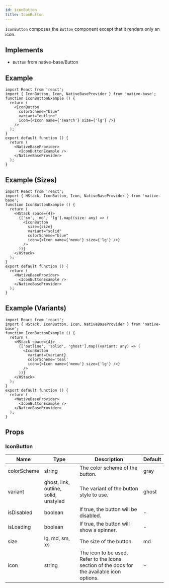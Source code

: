 ```yaml
---
id: iconButton
title: IconButton
---
```


`IconButton` composes the `Button` component except that it renders only an icon.

## Implements

- `Button` from native-base/Button

## Example

```SnackPlayer name=IconButton%20Example
import React from 'react';
import { IconButton, Icon, NativeBaseProvider } from 'native-base';
function IconButtonExample () {
  return (
    <IconButton
      colorScheme="blue"
      variant="outline"
      icon={<Icon name={'search'} size={'lg'} />}
    />
  );
}
export default function () {
  return (
    <NativeBaseProvider>
      <IconButtonExample />
    </NativeBaseProvider>
  );
}
```

## Example (Sizes)

```SnackPlayer name=IconButton%20Example(Sizes)
import React from 'react';
import { HStack, IconButton, Icon, NativeBaseProvider } from 'native-base';
function IconButtonExample () {
  return (
    <HStack space={4}>
      {['sm', 'md', 'lg'].map((size: any) => (
        <IconButton
          size={size}
          variant="solid"
          colorScheme="blue"
          icon={<Icon name={'menu'} size={'lg'} />}
        />
      ))}
    </HStack>
  );
}
export default function () {
  return (
    <NativeBaseProvider>
      <IconButtonExample />
    </NativeBaseProvider>
  );
}
```

## Example (Variants)

```SnackPlayer name=IconButton%20Example(Variants)
import React from 'react';
import { HStack, IconButton, Icon, NativeBaseProvider } from 'native-base';
function IconButtonExample () {
  return (
    <HStack space={4}>
      {['outline', 'solid', 'ghost'].map((variant: any) => (
        <IconButton
          variant={variant}
          colorScheme='teal'
          icon={<Icon name={'menu'} size={'lg'} />}
        />
      ))}
    </HStack>
  );
}
export default function () {
  return (
    <NativeBaseProvider>
      <IconButtonExample />
    </NativeBaseProvider>
  );
}
```

## Props

### IconButton

| Name        | Type                                  | Description                                                                                 | Default |
| ----------- | ------------------------------------- | ------------------------------------------------------------------------------------------- | ------- |
| colorScheme | string                                | The color scheme of the button.                                                             | gray    |
| variant     | ghost, link, outline, solid, unstyled | The variant of the button style to use.                                                     | ghost   |
| isDisabled  | boolean                               | If true, the button will be disabled.                                                       | -       |
| isLoading   | boolean                               | If true, the button will show a spinner.                                                    | -       |
| size        | lg, md, sm, xs                        | The size of the button.                                                                     | md      |
| icon        | string                                | The icon to be used. Refer to the Icons section of the docs for the available icon options. | -       |
